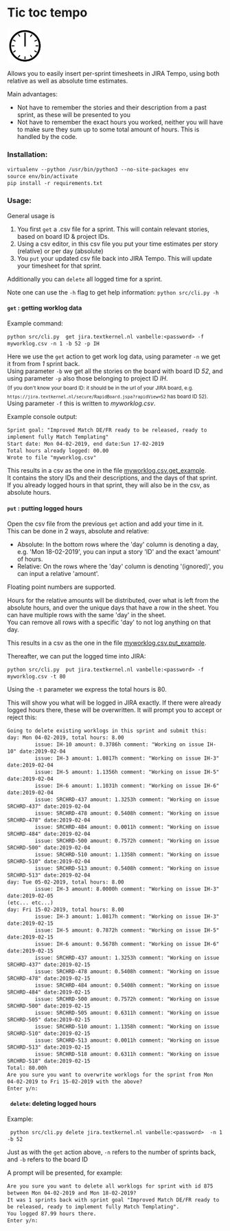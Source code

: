 
Tic toc tempo
===


<img src="clock.gif" alt="drawing" width="80"/>

Allows you to easily insert per-sprint timesheets in JIRA Tempo, using both relative as well as absolute time estimates.

Main advantages:
- Not have to remember the stories and their description from a past sprint, as these will be presented to you
- Not have to remember the exact hours you worked, neither you will have to make sure they sum up to some total amount of hours. This is handled by the code.

### Installation:  


```
virtualenv --python /usr/bin/python3 --no-site-packages env  
source env/bin/activate  
pip install -r requirements.txt  
```

### Usage:
General usage is 

1. You first `get` a .csv file for a sprint. This will contain relevant stories, based on board ID & project IDs. 
2. Using a csv editor, in this csv file you put your time estimates per story (relative) or per day (absolute)
3. You `put` your updated csv file back into JIRA Tempo. This will update your timesheet for that sprint.  

Additionally you can `delete` all logged time for a sprint.  

Note one can use the `-h` flag to get help information: `python src/cli.py -h` 

#### `get` : getting worklog data

Example command:
```
python src/cli.py  get jira.textkernel.nl vanbelle:<password> -f myworklog.csv -n 1 -b 52 -p IH
```

Here we use the `get` action to get work log data, using parameter `-n` we get it from from *1* sprint back.  
Using parameter `-b` we 
get all the stories on the board with board ID *52*, and using parameter `-p` also those
belonging to project ID *IH*.   
<sub>(If you don't know your board ID: it should be in the url of your JIRA board, e.g. `https://jira.textkernel.nl/secure/RapidBoard.jspa?rapidView=52`
has board ID 52).  </sub>   
Using parameter `-f` this is written to *myworklog.csv*.

Example console output:
```
Sprint goal: "Improved Match DE/FR ready to be released, ready to implement fully Match Templating"
Start date: Mon 04-02-2019, end date:Sun 17-02-2019
Total hours already logged: 00.00
Wrote to file "myworklog.csv"
```

This results in a csv as the one in the file [myworklog.csv.get_example](myworklog.csv.get_example).  
It contains the story IDs and their descriptions, and the days of that sprint.  
If you already logged hours in that sprint, they will also be in the csv, as absolute hours.

#### `put` : putting logged hours
Open the csv file from the previous `get` action and add your time in it.  
This can be done in 2 ways, absolute and relative:  
- Absolute: In the bottom rows where the 'day' column is denoting a day, e.g. 'Mon 18-02-2019', you can input a story 'ID'  and the exact 'amount' of hours.
- Relative: On the rows where the 'day' column is denoting '(ignored)', you can input a relative 'amount'.

Floating point numbers are supported.

Hours for the relative amounts will be distributed, over what is left from the absolute hours, and over the unique days that have a row in the sheet. You can have multiple rows with the same 'day' in the sheet.  
You can remove all rows with a specific 'day' to not log anything on that day.  

This results in a csv as the one in the file [myworklog.csv.put_example](myworklog.csv.put_example).

Thereafter, we can put the logged time into JIRA:
```
python src/cli.py  put jira.textkernel.nl vanbelle:<password> -f myworklog.csv -t 80
```
Using the `-t` parameter we express the total hours is 80.

This will show you what will be logged in JIRA exactly. If there were already logged hours there, these
 will be overwritten. It will prompt you to accept or reject this:
```
Going to delete existing worklogs in this sprint and submit this:
day: Mon 04-02-2019, total hours: 8.00
         issue: IH-10 amount: 0.3786h comment: "Working on issue IH-10" date:2019-02-04
         issue: IH-3 amount: 1.0817h comment: "Working on issue IH-3" date:2019-02-04
         issue: IH-5 amount: 1.1356h comment: "Working on issue IH-5" date:2019-02-04
         issue: IH-6 amount: 1.1031h comment: "Working on issue IH-6" date:2019-02-04
         issue: SRCHRD-437 amount: 1.3253h comment: "Working on issue SRCHRD-437" date:2019-02-04
         issue: SRCHRD-478 amount: 0.5408h comment: "Working on issue SRCHRD-478" date:2019-02-04
         issue: SRCHRD-484 amount: 0.0011h comment: "Working on issue SRCHRD-484" date:2019-02-04
         issue: SRCHRD-500 amount: 0.7572h comment: "Working on issue SRCHRD-500" date:2019-02-04
         issue: SRCHRD-510 amount: 1.1358h comment: "Working on issue SRCHRD-510" date:2019-02-04
         issue: SRCHRD-513 amount: 0.5408h comment: "Working on issue SRCHRD-513" date:2019-02-04
day: Tue 05-02-2019, total hours: 8.00
         issue: IH-3 amount: 8.0000h comment: "Working on issue IH-3" date:2019-02-05
(etc... etc...)
day: Fri 15-02-2019, total hours: 8.00
         issue: IH-3 amount: 1.0817h comment: "Working on issue IH-3" date:2019-02-15
         issue: IH-5 amount: 0.7872h comment: "Working on issue IH-5" date:2019-02-15
         issue: IH-6 amount: 0.5678h comment: "Working on issue IH-6" date:2019-02-15
         issue: SRCHRD-437 amount: 1.3253h comment: "Working on issue SRCHRD-437" date:2019-02-15
         issue: SRCHRD-478 amount: 0.5408h comment: "Working on issue SRCHRD-478" date:2019-02-15
         issue: SRCHRD-484 amount: 0.5408h comment: "Working on issue SRCHRD-484" date:2019-02-15
         issue: SRCHRD-500 amount: 0.7572h comment: "Working on issue SRCHRD-500" date:2019-02-15
         issue: SRCHRD-505 amount: 0.6311h comment: "Working on issue SRCHRD-505" date:2019-02-15
         issue: SRCHRD-510 amount: 1.1358h comment: "Working on issue SRCHRD-510" date:2019-02-15
         issue: SRCHRD-513 amount: 0.0011h comment: "Working on issue SRCHRD-513" date:2019-02-15
         issue: SRCHRD-518 amount: 0.6311h comment: "Working on issue SRCHRD-518" date:2019-02-15
Total: 80.00h
Are you sure you want to overwrite worklogs for the sprint from Mon 04-02-2019 to Fri 15-02-2019 with the above?
Enter y/n:
``` 

#### ` delete`: deleting logged hours
Example:
```
 python src/cli.py delete jira.textkernel.nl vanbelle:<password>  -n 1 -b 52
```
Just as with the `get` action above, `-n` refers to the number of sprints back, and `-b` refers to the board ID 
  

A prompt will be presented, for example:
``` 
Are you sure you want to delete all worklogs for sprint with id 875 between Mon 04-02-2019 and Mon 18-02-2019?
It was 1 sprints back with sprint goal "Improved Match DE/FR ready to be released, ready to implement fully Match Templating".
You logged 87.99 hours there.
Enter y/n:
```